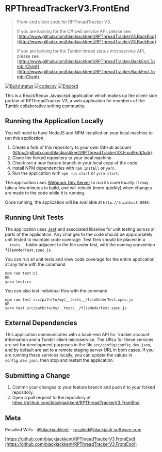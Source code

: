 # RPThreadTrackerV3.FrontEnd
> Front-end client code for RPThreadTracker V3.
>
> If you are looking for the C# web service API, please see [http://www.github.com/blackjackkent/RPThreadTrackerV3.BackEnd](http://www.github.com/blackjackkent/RPThreadTrackerV3.BackEnd).
>
> If you are looking for the Tumblr thread status microservice API, please see [http://www.github.com/blackjackkent/RPThreadTracker.BackEnd.TumblrClient](http://www.github.com/blackjackkent/RPThreadTracker.BackEnd.TumblrClient).

[![Build status](https://ci.appveyor.com/api/projects/status/r4fylvaq1gmepf82?svg=true)](https://ci.appveyor.com/project/blackjackkent/rpthreadtrackerv3-frontend)
[![codecov](https://codecov.io/gh/blackjackkent/RPThreadTrackerV3.FrontEnd/branch/development/graph/badge.svg)](https://codecov.io/gh/blackjackkent/RPThreadTrackerV3.FrontEnd)
[![Discord](https://img.shields.io/discord/375365160057176064?color=7389D8&label=Discord&logo=discord)](https://discord.gg/k4gDad5)


This is a React/Redux Javascript application which makes up the client-side portion of RPThreadTracker V3, a web application for members of the Tumblr collaborative writing community.

## Running the Application Locally

You will need to have NodeJS and NPM installed on your local machine to run this application.

1. Create a fork of this repository to your own GitHub account (<https://github.com/blackjackkent/RPThreadTrackerV3.FrontEnd/fork>).
2. Clone the forked repository to your local machine.
3. Check out a new feature branch in your local copy of the code.
4. Install NPM dependencies with `npm install` or `yarn`.
5. Run the application with `npm run start` or `yarn start`.

The application uses [Webpack Dev Server](https://github.com/webpack/webpack-dev-server) to run its code locally. It may take a few minutes to build, and will rebuild (more quickly) when changes are made to the code while it is running.

Once running, the application will be available at `http://localhost:8080`.

## Running Unit Tests

The application uses [Jest](https://jestjs.io/) and associated libraries for unit testing across all parts of the application. Any changes to the code should be appropriately unit tested to maintain code coverage. Test files should be placed in a `__tests__` folder adjacent to the file under test, with the naming convention `fileUnderTest.spec.js`.

You can run all unit tests and view code coverage for the entire application at any time with the command

```
npm run test:ci
OR
yarn test:ci
```
You can also test individual files with the command 
```
npm run test src/path/to/my/__tests__/fileUnderTest.spec.js
OR
yarn test src/path/to/my/__tests__/fileUnderTest.spec.js
```

## External Dependencies

This application communicates with a back-end API for Tracker account information and a Tumblr client microservice. The URLs for these services are set for development purposes in the file `src/config/config.dev.json`, and by default are set to a remote staging server URL in both cases. If you are running these services locally, you can update the values in `config.dev.json`, then stop and restart the application.

## Submitting a Change

1. Commit your changes to your feature branch and push it to your forked repository.
2. Open a pull request to the repository at https://github.com/blackjackkent/RPThreadTrackerV3.FrontEnd.

## Meta

Rosalind Wills - [@blackjackkent](https://twitter.com/blackjackkent) – rosalind@blackjack-software.com

[https://github.com/blackjackkent/RPThreadTrackerV3.FrontEnd](https://github.com/blackjackkent/RPThreadTrackerV3.FrontEnd/)
